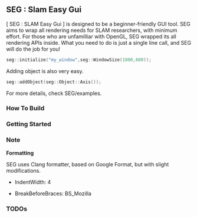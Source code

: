## SEG : Slam Easy Gui

 [ SEG : SLAM Easy Gui ] is designed to be a beginner-friendly GUI tool. SEG aims to wrap all rendering needs for SLAM researchers, with minimum effort. For those who are unfamilliar with OpenGL, SEG wrapped its all rendering APIs inside. What you need to do is just a single line call, and SEG will do the job for you!

```c++
seg::initialize("my_window",seg::WindowSize(1000,600));
```

 Adding object is also very easy.

```c++
seg::addObject(seg::Object::Axis());
```

For more details, check SEG/examples.



### How To Build





### Getting Started



### Note

**Formatting**

SEG uses Clang formatter, based on Google Format, but with slight modifications.

- IndentWidth: 4

- BreakBeforeBraces: BS_Mozilla




### TODOs

